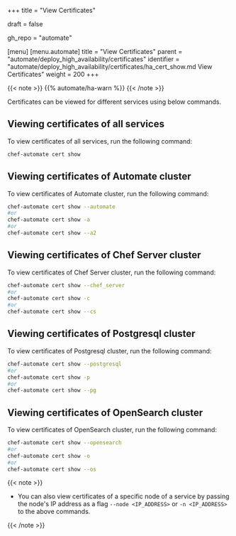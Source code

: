 +++
title = "View Certificates"

draft = false

gh_repo = "automate"

[menu]
  [menu.automate]
    title = "View Certificates"
    parent = "automate/deploy_high_availability/certificates"
    identifier = "automate/deploy_high_availability/certificates/ha_cert_show.md View Certificates"
    weight = 200
+++

{{< note >}}
{{% automate/ha-warn %}}
{{< /note >}}

Certificates can be viewed for different services using below commands.

## Viewing certificates of all services

To view certificates of all services, run the following command:

```bash
chef-automate cert show 
```

## Viewing certificates of Automate cluster

To view certificates of Automate cluster, run the following command:

```bash
chef-automate cert show --automate
#or
chef-automate cert show -a
#or
chef-automate cert show --a2
```

## Viewing certificates of Chef Server cluster

To view certificates of Chef Server cluster, run the following command:

```bash
chef-automate cert show --chef_server
#or
chef-automate cert show -c
#or
chef-automate cert show --cs
```

## Viewing certificates of Postgresql cluster

To view certificates of Postgresql cluster, run the following command:

```bash
chef-automate cert show --postgresql
#or
chef-automate cert show -p
#or
chef-automate cert show --pg
```

## Viewing certificates of OpenSearch cluster

To view certificates of OpenSearch cluster, run the following command:

```bash
chef-automate cert show --opensearch
#or
chef-automate cert show -o
#or
chef-automate cert show --os
```

{{< note >}}

- You can also view certificates of a specific node of a service by passing the node's IP address as a flag `--node <IP_ADDRESS>` or `-n <IP_ADDRESS>` to the above commands.

{{< /note >}}
